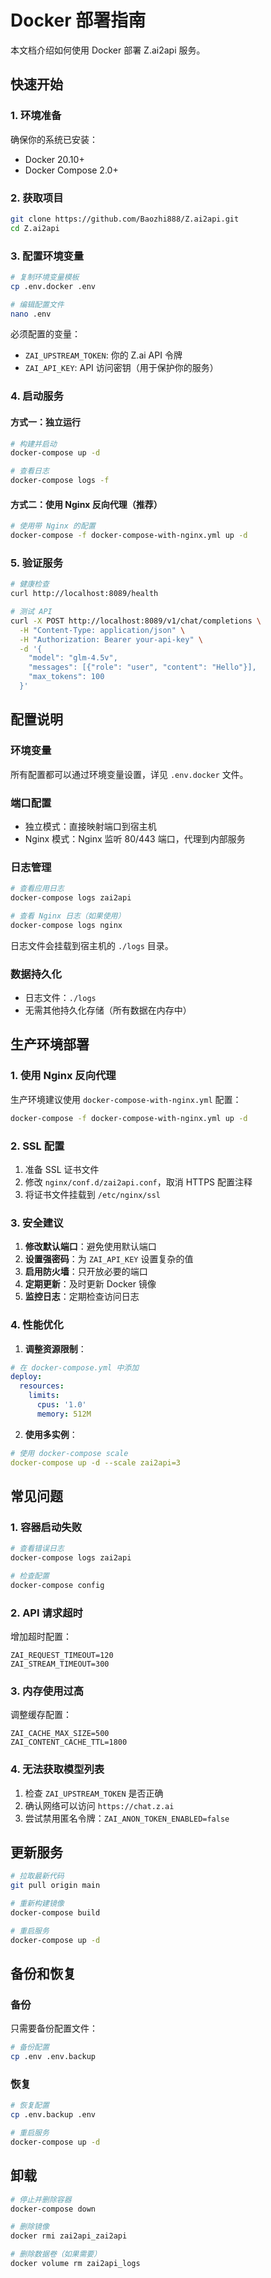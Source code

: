 # Docker 部署指南

本文档介绍如何使用 Docker 部署 Z.ai2api 服务。

## 快速开始

### 1. 环境准备

确保你的系统已安装：
- Docker 20.10+
- Docker Compose 2.0+

### 2. 获取项目

```bash
git clone https://github.com/Baozhi888/Z.ai2api.git
cd Z.ai2api
```

### 3. 配置环境变量

```bash
# 复制环境变量模板
cp .env.docker .env

# 编辑配置文件
nano .env
```

必须配置的变量：
- `ZAI_UPSTREAM_TOKEN`: 你的 Z.ai API 令牌
- `ZAI_API_KEY`: API 访问密钥（用于保护你的服务）

### 4. 启动服务

#### 方式一：独立运行

```bash
# 构建并启动
docker-compose up -d

# 查看日志
docker-compose logs -f
```

#### 方式二：使用 Nginx 反向代理（推荐）

```bash
# 使用带 Nginx 的配置
docker-compose -f docker-compose-with-nginx.yml up -d
```

### 5. 验证服务

```bash
# 健康检查
curl http://localhost:8089/health

# 测试 API
curl -X POST http://localhost:8089/v1/chat/completions \
  -H "Content-Type: application/json" \
  -H "Authorization: Bearer your-api-key" \
  -d '{
    "model": "glm-4.5v",
    "messages": [{"role": "user", "content": "Hello"}],
    "max_tokens": 100
  }'
```

## 配置说明

### 环境变量

所有配置都可以通过环境变量设置，详见 `.env.docker` 文件。

### 端口配置

- 独立模式：直接映射端口到宿主机
- Nginx 模式：Nginx 监听 80/443 端口，代理到内部服务

### 日志管理

```bash
# 查看应用日志
docker-compose logs zai2api

# 查看 Nginx 日志（如果使用）
docker-compose logs nginx
```

日志文件会挂载到宿主机的 `./logs` 目录。

### 数据持久化

- 日志文件：`./logs`
- 无需其他持久化存储（所有数据在内存中）

## 生产环境部署

### 1. 使用 Nginx 反向代理

生产环境建议使用 `docker-compose-with-nginx.yml` 配置：

```bash
docker-compose -f docker-compose-with-nginx.yml up -d
```

### 2. SSL 配置

1. 准备 SSL 证书文件
2. 修改 `nginx/conf.d/zai2api.conf`，取消 HTTPS 配置注释
3. 将证书文件挂载到 `/etc/nginx/ssl`

### 3. 安全建议

1. **修改默认端口**：避免使用默认端口
2. **设置强密码**：为 `ZAI_API_KEY` 设置复杂的值
3. **启用防火墙**：只开放必要的端口
4. **定期更新**：及时更新 Docker 镜像
5. **监控日志**：定期检查访问日志

### 4. 性能优化

1. **调整资源限制**：
```yaml
# 在 docker-compose.yml 中添加
deploy:
  resources:
    limits:
      cpus: '1.0'
      memory: 512M
```

2. **使用多实例**：
```yaml
# 使用 docker-compose scale
docker-compose up -d --scale zai2api=3
```

## 常见问题

### 1. 容器启动失败

```bash
# 查看错误日志
docker-compose logs zai2api

# 检查配置
docker-compose config
```

### 2. API 请求超时

增加超时配置：
```env
ZAI_REQUEST_TIMEOUT=120
ZAI_STREAM_TIMEOUT=300
```

### 3. 内存使用过高

调整缓存配置：
```env
ZAI_CACHE_MAX_SIZE=500
ZAI_CONTENT_CACHE_TTL=1800
```

### 4. 无法获取模型列表

1. 检查 `ZAI_UPSTREAM_TOKEN` 是否正确
2. 确认网络可以访问 `https://chat.z.ai`
3. 尝试禁用匿名令牌：`ZAI_ANON_TOKEN_ENABLED=false`

## 更新服务

```bash
# 拉取最新代码
git pull origin main

# 重新构建镜像
docker-compose build

# 重启服务
docker-compose up -d
```

## 备份和恢复

### 备份

只需要备份配置文件：
```bash
# 备份配置
cp .env .env.backup
```

### 恢复

```bash
# 恢复配置
cp .env.backup .env

# 重启服务
docker-compose up -d
```

## 卸载

```bash
# 停止并删除容器
docker-compose down

# 删除镜像
docker rmi zai2api_zai2api

# 删除数据卷（如果需要）
docker volume rm zai2api_logs
```